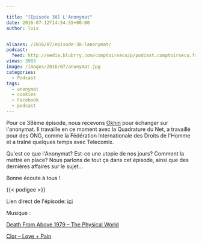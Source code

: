 ```yaml
---

title: "[Episode 38] L'Anonymat"
date: 2016-07-12T14:54:55+00:00
author: lois


aliases: /2016/07/episode-38-lanonymat/
podcast:
  feed: http://media.blubrry.com/comptoirsecu/p/podcast.comptoirsecu.fr/CSEC.EP38.2016-07-11.ANONYMAT.mp3
views: 3983
image: /images/2016/07/anonymat.jpg
categories:
  - Podcast
tags:
  - anonymat
  - cookies
  - Facebook
  - podcast
---
```



Pour ce 38ème épisode, nous recevons [Okhin](https://twitter.com/okhin?lang=fr) pour échanger sur l'anonymat. Il travaille en ce moment avec la Quadrature du Net, a travaillé pour des ONG, comme la Fédération Internationale des Droits de l'Homme et a traîné quelques temps avec Telecomix.

Qu'est ce que l'Anonymat? Est-ce une utopie de nos jours? Comment la mettre en place? Nous parlons de tout ça dans cet épisode, ainsi que des dernières affaires sur le sujet...

Bonne écoute à tous !



{{< podigee >}}






Lien direct de l'épisode: [ici](http://podcast.comptoirsecu.fr/CSEC.EP38.2016-07-11.ANONYMAT.mp3)

Musique :

[Death From Above 1979 – The Physical World](http://store.deathfromabove1979.com/music/vinyl/the-physical-world-lp.html)

[Clor – Love + Pain](https://www.discogs.com/Clor-Love-Pain/release/1517803)
